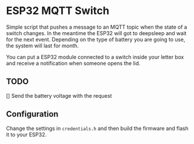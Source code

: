 # ESP32 MQTT Switch

Simple script that pushes a message to an MQTT topic when the state of a switch changes. In the meantime the ESP32 will got to deepsleep and wait for the next event. Depending on the type of battery you are going to use, the system will last for month.

You can put a ESP32 module connected to a switch inside your letter box and receive a notification when someone opens the lid.

## TODO

[] Send the battery voltage with the request

## Configuration

Change the settings in `credentials.h` and then build the firmware and flash it to your ESP32.
